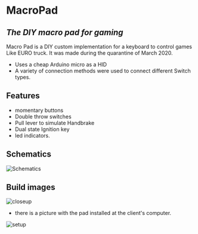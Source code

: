 # MacroPad
## _The DIY macro pad for gaming_


Macro Pad is a DIY custom implementation for a keyboard to control games Like EURO truck.
It was made during the quarantine of March 2020.

- Uses a cheap Arduino micro as a HID
- A variety of connection methods were used to connect different Switch types. 

## Features

- momentary buttons
- Double throw switches
- Pull lever to simulate Handbrake
- Dual state Ignition key 
- led indicators.

## Schematics
![Schematics](https://github.com/finos2/MacroPad/blob/main/Images/Schematic_sim_pad_2021-08-07.png?raw=true)
	
## Build images
	
![closeup](https://github.com/finos2/MacroPad/blob/main/Images/Front.jpg?raw=true)
	 
- there is a picture with the pad installed at the client's computer. 
	
![setup](https://github.com/finos2/MacroPad/blob/main/Images/setup.jpg?raw=true)
